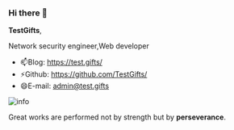 ### Hi there 👋

**TestGifts**,

Network security engineer,Web developer

- 📫Blog: https://test.gifts/
- ⚡Github: https://github.com/TestGifts/
- 😄E-mail: admin@test.gifts

![info](https://github-readme-stats.vercel.app/api?username=TestGifts&show_icons=true&count_private=true&hide=prs&theme=default_repocard)

Great works are performed not by strength but by **perseverance**.


